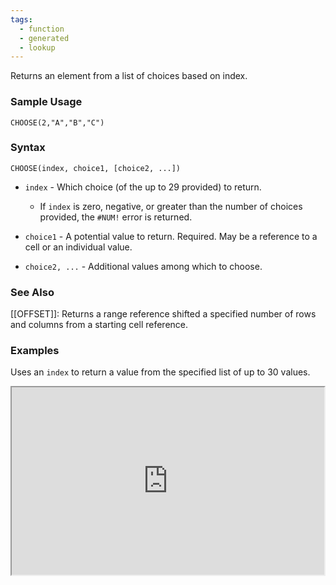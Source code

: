```yaml
---
tags:
  - function
  - generated
  - lookup
---
```


Returns an element from a list of choices based on index.

### Sample Usage

`CHOOSE(2,"A","B","C")`

### Syntax

`CHOOSE(index, choice1, [choice2, ...])`

* `index` - Which choice (of the up to 29 provided) to return.

  + If `index` is zero, negative, or greater than the number of choices provided, the `#NUM!` error is returned.
* `choice1` - A potential value to return. Required. May be a reference to a cell or an individual value.
* `choice2, ...` - Additional values among which to choose.

### See Also

[[OFFSET]]: Returns a range reference shifted a specified number of rows and columns from a starting cell reference.

### Examples

Uses an `index` to return a value from the specified list of up to 30 values.

<iframe height="300" src="https://docs.google.com/spreadsheet/pub?key=0As3tAuweYU9QdHJkb3NhRDF5MWhyNGQyemdwZ2YwM1E&amp;single=true&amp;gid=0&amp;output=html&amp;widget=true" width="500"></iframe>
